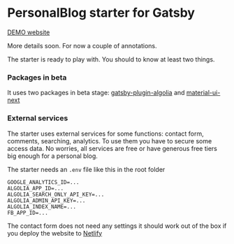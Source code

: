 # PersonalBlog starter for Gatsby

[DEMO website](http://sworupkc.com.np)

More details soon. For now a couple of annotations.

The starter is ready to play with. You should to know at least two things.

### Packages in beta

It uses two packages in beta stage: [gatsby-plugin-algolia](https://github.com/algolia/gatsby-plugin-algolia) and [material-ui-next](https://material-ui-next.com/)

### External services

The starter uses external services for some functions: contact form, comments, searching, analytics. To use them you have to secure some access data. No worries, all services are free or have generous free tiers big enough for a personal blog.

The starter needs an `.env` file like this in the root folder

```
GOOGLE_ANALYTICS_ID=...
ALGOLIA_APP_ID=...
ALGOLIA_SEARCH_ONLY_API_KEY=...
ALGOLIA_ADMIN_API_KEY=...
ALGOLIA_INDEX_NAME=...
FB_APP_ID=...
```

The contact form does not need any settings it should work out of the box if you deploy the website to [Netlify](https://www.netlify.com/)
